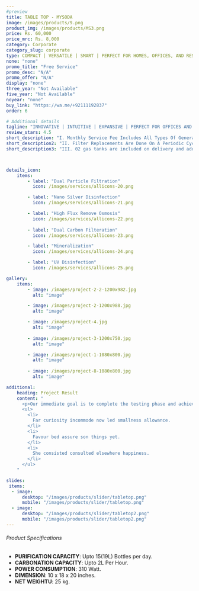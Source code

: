 ```yaml
---
#preview
title: TABLE TOP - MYSODA
image: /images/products/9.png
product_img: /images/products/MS3.png
price: Rs. 60,000
price_mrc: Rs. 8,000
category: Corporate
category_slug: corporate
type: COMPACT | VERSATILE | SMART | PERFECT FOR HOMES, OFFICES, AND RESTAURANTS
none: "none"
promo_title: "Free Service"
promo_desc: "N/A"
promo_offer: "N/A"
display: "none"
three_year: "Not Available"
five_year: "Not Available"
noyear: "none"
buy_link: "https://wa.me/+92111192837"
order: 6

# Additional details
tagline: "INNOVATIVE | INTUITIVE | EXPANSIVE | PERFECT FOR OFFICES AND WORK SPACES"
review_stars: 4.5
short_description: "I. Monthly Service Fee Includes All Types Of General Servicing And Parts Replacement."
short_description2: "II. Filter Replacements Are Done On A Periodic Cycle Of 90 Days or 3000 Liters Which Ever Comes First."
short_description3: "III. 02 gas tanks are included on delivery and additional tanks or refilling service will have extra charges."



details_icon:
    items:
        - label: "Dual Particle Filtration"
          icon: /images/services/allicons-20.png

        - label: "Nano Silver Disinfection"
          icon: /images/services/allicons-21.png

        - label: "High Flux Remove Osmosis"
          icon: /images/services/allicons-22.png
        
        - label: "Dual Carbon Filteration"
          icon: /images/services/allicons-23.png

        - label: "Mineralization"
          icon: /images/services/allicons-24.png

        - label: "UV Disinfection"
          icon: /images/services/allicons-25.png

gallery: 
    items:
        - image: /images/project-2-2-1200x982.jpg
          alt: "image"

        - image: /images/project-2-1200x988.jpg
          alt: "image"

        - image: /images/project-4.jpg
          alt: "image"
        
        - image: /images/project-3-1200x750.jpg
          alt: "image"

        - image: /images/project-1-1080x800.jpg
          alt: "image"
        
        - image: /images/project-8-1080x800.jpg
          alt: "image"

additional:
    heading: Project Result
    content: "
      <p>Our immediate goal is to complete the testing phase and achieve the certification, which will allow us to bring our product to market by the end of the year. We are actively engaging with waste to energy operators, concrete manufacturers, and the wider construction industry.</p>
      <ul>
        <li>
          Far curiosity incommode now led smallness allowance.
        </li>
        <li>
          Favour bed assure son things yet.
        </li>
        <li>
          She consisted consulted elsewhere happiness.
        </li>
      </ul>
    "

slides:
 items:
  - image:
      desktop: "/images/products/slider/tabletop.png"
      mobile: "/images/products/slider/tabletop.png"
  - image:
      desktop: "/images/products/slider/tabletop2.png"
      mobile: "/images/products/slider/tabletop2.png"
---
```



###### Product Specifications
- **PURIFICATION CAPACITY**: Upto 15(19L) Bottles per day.
- **CARBONATION CAPACITY**: Upto 2L Per Hour.
- **POWER CONSUMPTION**: 310 Watt.
- **DIMENSION**: 10 x 18 x 20 inches.
- **NET WEIGHTU**: 25 kg.